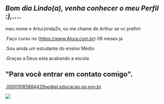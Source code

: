 ## *Bom dia Lindo(a), venha conhecer o meu Perfil :),....*

meu nome e ArturzindaZn, ou me chame de Arthur se vc prefirir

.Faço curso no (https://www.Alura.com.br) 06 meses ja

.Sou ainda um estudante do ensino Médio

.Graças a Deus esta acabando a escola

## "Para você entrar em contato comigo".

.00001085884429sp@al.educacao.sp.gov.br


![](https://media.tenor.com/-8-TfZ1GMIsAAAAi/kiwi-catscafe.gif)
